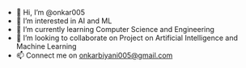 - 👋 Hi, I’m @onkar005
- 👀 I’m interested in AI and ML
- 🌱 I’m currently learning Computer Science and Engineering
- 💞️ I’m looking to collaborate on Project on Artificial Intelligence and Machine Learning
- 📫 Connect me on onkarbiyani005@gmail.com

<!---
onkar005/onkar005 is a ✨ special ✨ repository because its `README.md` (this file) appears on your GitHub profile.
You can click the Preview link to take a look at your changes.
--->
